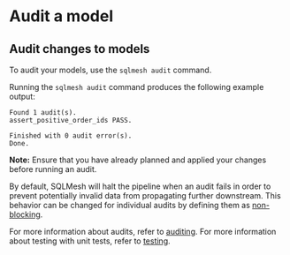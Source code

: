 # Audit a model

## Audit changes to models

To audit your models, use the `sqlmesh audit` command. 

Running the `sqlmesh audit` command produces the following example output:

```
Found 1 audit(s).
assert_positive_order_ids PASS.

Finished with 0 audit error(s).
Done.
```

**Note:** Ensure that you have already planned and applied your changes before running an audit.

By default, SQLMesh will halt the pipeline when an audit fails in order to prevent potentially invalid data from propagating further downstream. This behavior can be changed for individual audits by defining them as [non-blocking](/concepts/audits#non-blocking-audits).

For more information about audits, refer to [auditing](/concepts/audits).
For more information about testing with unit tests, refer to [testing](/concepts/tests).

